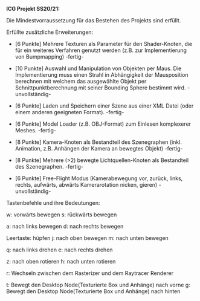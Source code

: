 **ICG Projekt SS20/21:**

Die Mindestvorraussetzung für das Bestehen des Projekts sind erfüllt.


Erfüllte zusätzliche Erweiterungen:

- [6 Punkte] Mehrere Texturen als Parameter für den Shader-Knoten, die für ein weiteres Verfahren genutzt werden (z.B. zur Implementierung von Bumpmapping) -fertig-

- [10 Punkte] Auswahl und Manipulation von Objekten per Maus. Die Implementierung muss einen Strahl in Abhängigkeit der Mausposition berechnen mit welchem das ausgewählte Objekt per Schnittpunktberechnung mit seiner Bounding Sphere bestimmt wird. -unvollständig-

- [6 Punkte] Laden und Speichern einer Szene aus einer XML Datei (oder einem anderen geeigneten Format). -fertig-

- [6 Punkte] Model Loader (z.B. OBJ-Format) zum Einlesen komplexerer Meshes. -fertig-

- [8 Punkte] Kamera-Knoten als Bestandteil des Szenegraphen (inkl. Animation, z.B. Anhängen der Kamera an bewegtes Objekt) -fertig-

- [8 Punkte] Mehrere (>2) bewegte Lichtquellen-Knoten als Bestandteil des Szenegraphen. -fertig-

- [6 Punkte] Free-Flight Modus (Kamerabewegung vor, zurück, links, rechts, aufwärts, abwärts Kamerarotation nicken, gieren) -unvollständig-



Tastenbefehle und ihre Bedeutungen:

w: vorwärts bewegen
s: rückwärts bewegen

a: nach links bewegen
d: nach rechts bewegen

Leertaste: hüpfen
j: nach oben bewegen
m: nach unten bewegen

q: nach links drehen
e: nach rechts drehen

z: nach oben rotieren
h: nach unten rotieren

r: Wechseln zwischen dem Rasterizer und dem Raytracer Renderer

t: Bewegt den Desktop Node(Texturierte Box und Anhänge) nach vorne
g: Bewegt den Desktop Node(Texturierte Box und Anhänge) nach hinten



